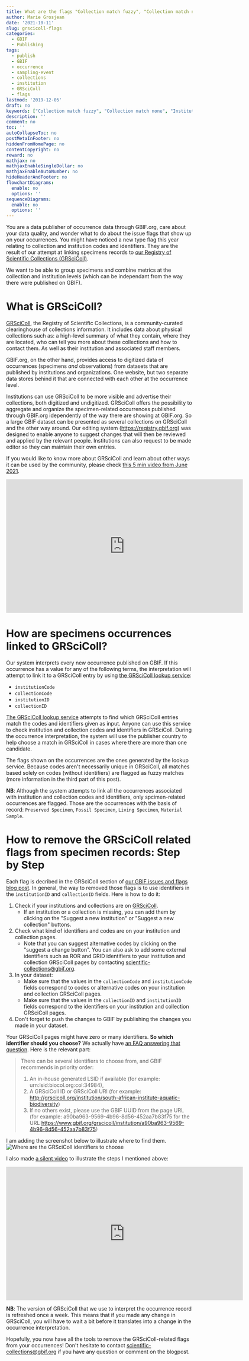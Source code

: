 ```yaml
---
title: What are the flags "Collection match fuzzy", "Collection match none", "Institution match fuzzy", "Institution match none" and how to remove them?
author: Marie Grosjean
date: '2021-10-11'
slug: grscicoll-flags
categories:
  - GBIF
  - Publishing
tags:
  - publish
  - GBIF
  - occurrence
  - sampling-event
  - collections
  - institution
  - GRSciColl
  - flags
lastmod: '2019-12-05'
draft: no
keywords: ["Collection match fuzzy", "Collection match none", "Institution match fuzzy", "Institution match none", "GRsciColl", "collection", "institution", "GBIF"]
description: ''
comment: no
toc: ''
autoCollapseToc: no
postMetaInFooter: no
hiddenFromHomePage: no
contentCopyright: no
reward: no
mathjax: no
mathjaxEnableSingleDollar: no
mathjaxEnableAutoNumber: no
hideHeaderAndFooter: no
flowchartDiagrams:
  enable: no
  options: ''
sequenceDiagrams:
  enable: no
  options: ''
---
```


You are a data publisher of occurrence data through GBIF.org, care about your data quality, and wonder what to do about the issue flags that show up on your occurrences. You might have noticed a new type flag this year relating to collection and institution codes and identifiers. They are the result of our attempt at linking specimens records to [our Registry of Scientific Collections (GRSciColl)](https://www.gbif.org/grscicoll).

We want to be able to group specimens and combine metrics at the collection and institution levels (which can be independant from the way there were published on GBIF).

# What is GRSciColl?

[GRSciColl](https://www.gbif.org/grscicoll), the Registry of Scientific Collections, is a community-curated clearinghouse of collections information. It includes data about physical collections such as: a high-level summary of what they contain, where they are located, who can tell you more about these collections and how to contact them. As well as their institution and associated staff members.

GBIF.org, on the other hand, provides access to digitized data of occurrences (specimens *and* observations) from datasets that are published by institutions and organizations. One website, but two separate data stores behind it that are connected with each other at the occurrence level.

Institutions can use GRSciColl to be more visible and advertise their collections, both digitized and undigitized. GRSciColl offers the possibility to aggregate and organize the specimen-related occurrences published through GBIF.org idependently of the way there are showing at GBIF.org. So a large GBIF dataset can be presented as several collections on GRSciColl and the other way around.
Our editing system (https://registry.gbif.org) was designed to enable anyone to suggest changes that will then be reviewed and applied by the relevant people. Institutions can also request to be made editor so they can maintain their own entries.

If you would like to know more about GRSciColl and learn about other ways it can be used by the community, please check [this 5 min video from June 2021](https://player.vimeo.com/video/564594528?h=745ac06824).
<iframe title="vimeo-player" src="https://player.vimeo.com/video/564594528?h=745ac06824" width="640" height="360" frameborder="0" allowfullscreen></iframe>

# How are specimens occurrences linked to GRSciColl?

Our system interprets every new occurrence published on GBIF. If this occurrence has a value for any of the following terms, the interpretation will attempt to link it to a GRSciColl entry by using [the GRSciColl lookup service](https://www.gbif.org/developer/registry#lookup):
* `institutionCode`
* `collectionCode`
* `institutionID`
* `collectionID`

[The GRSciColl lookup service](https://www.gbif.org/developer/registry#lookup) attempts to find which GRSciColl entries match the codes and identifiers given as input. Anyone can use this service to check institution and collection codes and identifiers in GRSciColl. During the occurrence interpretation, the system will use the publisher country to help choose a match in GRSciColl in cases where there are more than one candidate.

The flags shown on the occurrences are the ones generated by the lookup service. Because codes aren't necessarily unique in GRSciColl, all matches based solely on codes (without identifiers) are flagged as fuzzy matches (more information in the third part of this post).

**NB**: Although the system attempts to link all the occurrences associated with institution and collection codes and identifiers, only spcimen-related occurrences are flagged. Those are the occurrences with the basis of record: `Preserved Specimen`, `Fossil Specimen`, `Living Specimen`, `Material Sample`.

# How to remove the GRSciColl related flags from specimen records: Step by Step

Each flag is decribed in the GRSciColl section of [our GBIF issues and flags blog post](https://data-blog.gbif.org/post/issues-and-flags/).
In general, the way to removed those flags is to use identifiers in the `institutionID` and `collectionID` fields. Here is how to do it:

1. Check if your institutions and collections are on [GRSciColl](https://www.gbif.org/grscicoll).
    * If an institution or a collection is missing, you can add them by clicking on the "Suggest a new institution" or "Suggest a new collection" buttons.
2. Check what kind of identifiers and codes are on your institution and collection pages.
    * Note that you can suggest alternative codes by clicking on the "suggest a change button". You can also ask to add some external identifiers such as ROR and GRID identifiers to your institution and collection GRSciColl pages by contacting scientific-collections@gbif.org.
3. In your dataset:
    * Make sure that the values in the `collectionCode` and `institutionCode` fields correspond to codes or alternative codes on your institution and collection GRSciColl pages.
    * Make sure that the values in the `collectionID` and `institutionID` fields correspond to the identifiers on your institution and collection GRSciColl pages.
4. Don't forget to push the changes to GBIF by publishing the changes you made in your dataset.

Your GRSciColl pages might have zero or many identifiers. **So which identifier should you choose?** We actually have [an FAQ answering that question](https://www.gbif.org/faq?question=how-can-i-improve-the-matching-of-occurrence-records-with-grscicoll). Here is the relevant part:

> There can be several identifiers to choose from, and GBIF recommends in priority order:
> 1. An in-house generated LSID if available (for example: urn:lsid:biocol.org:col:34984),
> 2. A GRSciColl ID or GRSciColl URI (for example: http://grscicoll.org/institution/south-african-institute-aquatic-biodiversity)
> 3. If no others exist, please use the GBIF UUID from the page URL (for example: a90ba963-9569-4b96-8d56-452aa7b83f75 for the URL https://www.gbif.org/grscicoll/institution/a90ba963-9569-4b96-8d56-452aa7b83f75)


I am adding the screenshot below to illustrate where to find them.
![Where are the GRSciColl identifiers to choose](/post/2021-09-24-grscicoll-flags/SANBI_ID_example.png)


I also made [a silent video](https://player.vimeo.com/video/625476118?h=e794d87abd) to illustrate the steps I mentioned above:
<iframe src="https://player.vimeo.com/video/625476118?h=e794d87abd" width="640" height="360" frameborder="0" allow="autoplay; fullscreen; picture-in-picture" allowfullscreen></iframe>

**NB**: The version of GRSciColl that we use to interpret the occurrence record is refreshed once a week. This means that if you made any change in GRSciColl, you will have to wait a bit before it translates into a change in the occurrence interpretation.

Hopefully, you now have all the tools to remove the GRSciColl-related flags from your occurrences! Don't hesitate to contact scientific-collections@gbif.org if you have any question or comment on the blogpost.
